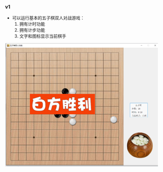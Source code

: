 ### v1
* 可以运行基本的五子棋双人对战游戏：
    1. 拥有计时功能
    2. 拥有计步功能
    3. 文字和图标显示当前棋手
<div align="center"> <img src="./readme_pic/pic1.png"  width="600"/> 